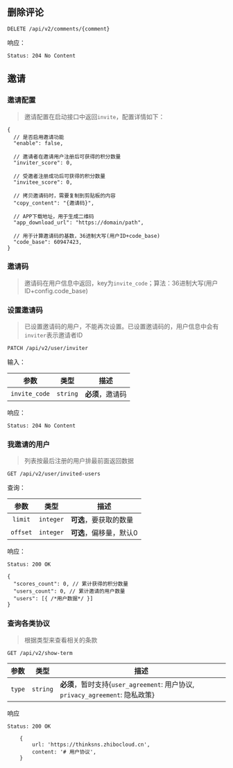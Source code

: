 ## 删除评论

```
DELETE /api/v2/comments/{comment}
```

响应：

```
Status: 204 No Content
```

## 邀请

### 邀请配置

> 邀请配置在启动接口中返回`invite`，配置详情如下：

```json5
{
  // 是否启用邀请功能
  "enable": false,
  
  // 邀请者在邀请用户注册后可获得的积分数量
  "inviter_score": 0,

  // 受邀者注册成功后可获得的积分数量
  "invitee_score": 0,
  
  // 拷贝邀请码时，需要复制到剪贴板的内容
  "copy_content": "{邀请码}",
  
  // APP下载地址，用于生成二维码
  "app_download_url": "https://domain/path",
  
  // 用于计算邀请码的基数，36进制大写(用户ID+code_base)
  "code_base": 60947423,
}
```

### 邀请码

> 邀请码在用户信息中返回，key为`invite_code`；算法：36进制大写(用户ID+config.code_base)

### 设置邀请码

> 已设置邀请码的用户，不能再次设置。已设置邀请码的，用户信息中会有`inviter`表示邀请者ID

```
PATCH /api/v2/user/inviter
```

输入：

| 参数 | 类型 | 描述 |
|:----:|----|----|
| `invite_code` | `string` | **必须**，邀请码 |

响应：

```
Status: 204 No Content
```

### 我邀请的用户

> 列表按最后注册的用户排最前面返回数据

```
GET /api/v2/user/invited-users
```

查询：

| 参数 | 类型 | 描述 |
|:----:|----|----|
| `limit` | `integer` | **可选**，要获取的数量 |
| `offset` | `integer` | **可选**，偏移量，默认0 |

响应：

```
Status: 200 OK
```
```json5
{
  "scores_count": 0, // 累计获得的积分数量
  "users_count": 0, // 累计邀请的用户数量
  "users": [{ /*用户数据*/ }]
}
```

### 查询各类协议
> 根据类型来查看相关的条款
```http request
GET /api/v2/show-term
```
| 参数 | 类型 | 描述 |
|:----:|----|----|
| `type` | `string` | **必须**，暂时支持{`user_agreement`: 用户协议, `privacy_agreement`: 隐私政策} |

响应
```
Status: 200 OK
```

```json5
    {
        url: 'https://thinksns.zhibocloud.cn',
        content: '# 用户协议',
    }
```
